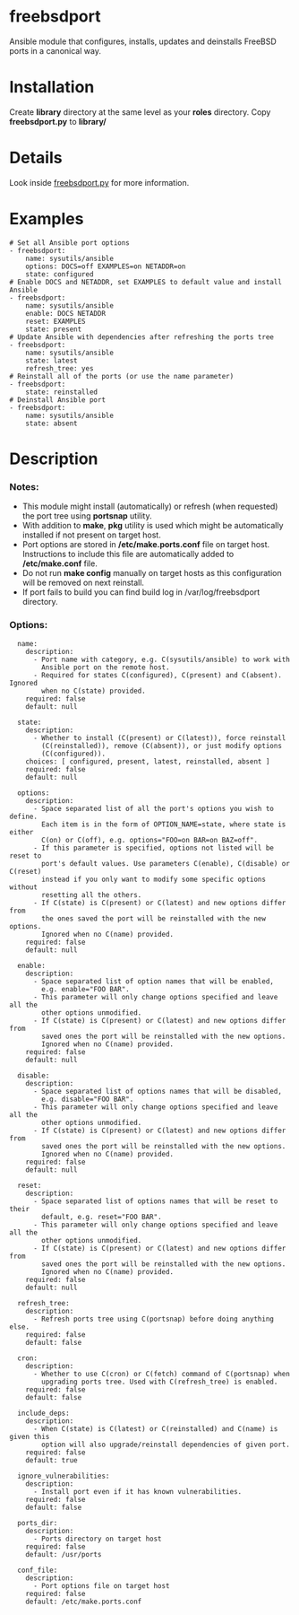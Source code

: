 # freebsdport

Ansible module that configures, installs, updates and deinstalls FreeBSD ports in a canonical way.

# Installation

Create **library** directory at the same level as your **roles** directory. Copy **freebsdport.py** to **library/**

# Details

Look inside [freebsdport.py](freebsdport.py) for more information.

# Examples

```
# Set all Ansible port options
- freebsdport:
    name: sysutils/ansible
    options: DOCS=off EXAMPLES=on NETADDR=on
    state: configured
# Enable DOCS and NETADDR, set EXAMPLES to default value and install Ansible
- freebsdport:
    name: sysutils/ansible
    enable: DOCS NETADDR
    reset: EXAMPLES
    state: present
# Update Ansible with dependencies after refreshing the ports tree
- freebsdport:
    name: sysutils/ansible
    state: latest
    refresh_tree: yes
# Reinstall all of the ports (or use the name parameter)
- freebsdport:
    state: reinstalled
# Deinstall Ansible port
- freebsdport:
    name: sysutils/ansible
    state: absent
```

# Description

### Notes:
* This module might install (automatically) or refresh (when requested)
  the port tree using **portsnap** utility.
* With addition to **make**, **pkg** utility is used which might be
  automatically installed if not present on target host.
* Port options are stored in **/etc/make.ports.conf** file on target host.
  Instructions to include this file are automatically added to
  **/etc/make.conf** file.
* Do not run **make config** manually on target hosts as this configuration
  will be removed on next reinstall.
* If port fails to build you can find build log in /var/log/freebsdport
  directory.

### Options:
```
  name:
    description:
      - Port name with category, e.g. C(sysutils/ansible) to work with
        Ansible port on the remote host.
      - Required for states C(configured), C(present) and C(absent). Ignored
        when no C(state) provided.
    required: false
    default: null
    
  state:
    description:
      - Whether to install (C(present) or C(latest)), force reinstall
        (C(reinstalled)), remove (C(absent)), or just modify options
        (C(configured)).
    choices: [ configured, present, latest, reinstalled, absent ]
    required: false
    default: null
    
  options:
    description:
      - Space separated list of all the port's options you wish to define.
        Each item is in the form of OPTION_NAME=state, where state is either
        C(on) or C(off), e.g. options="FOO=on BAR=on BAZ=off".
      - If this parameter is specified, options not listed will be reset to
        port's default values. Use parameters C(enable), C(disable) or C(reset)
        instead if you only want to modify some specific options without
        resetting all the others.
      - If C(state) is C(present) or C(latest) and new options differ from
        the ones saved the port will be reinstalled with the new options.
        Ignored when no C(name) provided.
    required: false
    default: null
    
  enable:
    description:
      - Space separated list of option names that will be enabled,
        e.g. enable="FOO BAR".
      - This parameter will only change options specified and leave all the
        other options unmodified.
      - If C(state) is C(present) or C(latest) and new options differ from
        saved ones the port will be reinstalled with the new options.
        Ignored when no C(name) provided.
    required: false
    default: null
    
  disable:
    description:
      - Space separated list of options names that will be disabled,
        e.g. disable="FOO BAR".
      - This parameter will only change options specified and leave all the
        other options unmodified.
      - If C(state) is C(present) or C(latest) and new options differ from
        saved ones the port will be reinstalled with the new options.
        Ignored when no C(name) provided.
    required: false
    default: null
    
  reset:
    description:
      - Space separated list of options names that will be reset to their
        default, e.g. reset="FOO BAR".
      - This parameter will only change options specified and leave all the
        other options unmodified.
      - If C(state) is C(present) or C(latest) and new options differ from
        saved ones the port will be reinstalled with the new options.
        Ignored when no C(name) provided.
    required: false
    default: null
    
  refresh_tree:
    description:
      - Refresh ports tree using C(portsnap) before doing anything else.
    required: false
    default: false
    
  cron:
    description:
      - Whether to use C(cron) or C(fetch) command of C(portsnap) when
        upgrading ports tree. Used with C(refresh_tree) is enabled.
    required: false
    default: false
    
  include_deps:
    description:
      - When C(state) is C(latest) or C(reinstalled) and C(name) is given this
        option will also upgrade/reinstall dependencies of given port.
    required: false
    default: true
    
  ignore_vulnerabilities:
    description:
      - Install port even if it has known vulnerabilities.
    required: false
    default: false
    
  ports_dir:
    description:
      - Ports directory on target host
    required: false
    default: /usr/ports
    
  conf_file:
    description:
      - Port options file on target host
    required: false
    default: /etc/make.ports.conf
```
